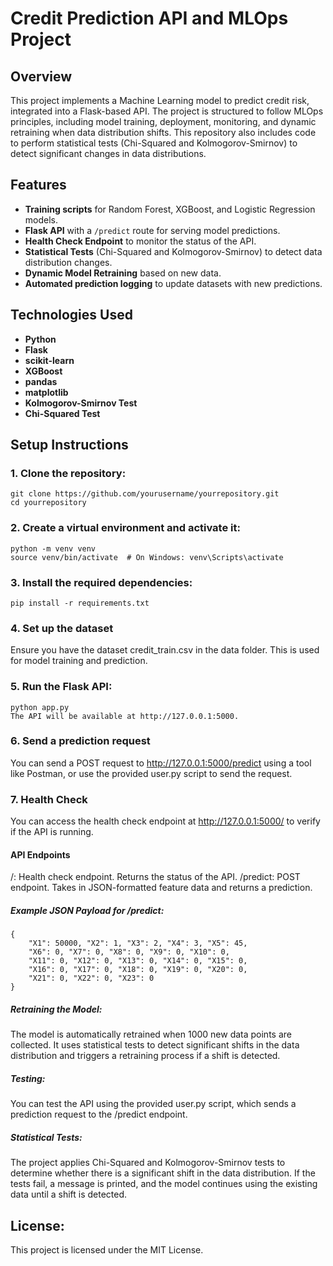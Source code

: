 # Credit Prediction API and MLOps Project

## Overview

This project implements a Machine Learning model to predict credit risk, integrated into a Flask-based API. The project is structured to follow MLOps principles, including model training, deployment, monitoring, and dynamic retraining when data distribution shifts. This repository also includes code to perform statistical tests (Chi-Squared and Kolmogorov-Smirnov) to detect significant changes in data distributions.

## Features

- **Training scripts** for Random Forest, XGBoost, and Logistic Regression models.
- **Flask API** with a `/predict` route for serving model predictions.
- **Health Check Endpoint** to monitor the status of the API.
- **Statistical Tests** (Chi-Squared and Kolmogorov-Smirnov) to detect data distribution changes.
- **Dynamic Model Retraining** based on new data.
- **Automated prediction logging** to update datasets with new predictions.

## Technologies Used

- **Python**
- **Flask**
- **scikit-learn**
- **XGBoost**
- **pandas**
- **matplotlib**
- **Kolmogorov-Smirnov Test**
- **Chi-Squared Test**

## Setup Instructions

### 1. Clone the repository:

```
git clone https://github.com/yourusername/yourrepository.git
cd yourrepository
```

### 2. Create a virtual environment and activate it:

```
python -m venv venv
source venv/bin/activate  # On Windows: venv\Scripts\activate
```

### 3. Install the required dependencies:

```
pip install -r requirements.txt
```

### 4. Set up the dataset

Ensure you have the dataset credit_train.csv in the data folder. This is used for model training and prediction.

### 5. Run the Flask API:

```
python app.py
The API will be available at http://127.0.0.1:5000.
```

### 6. Send a prediction request

You can send a POST request to http://127.0.0.1:5000/predict using a tool like Postman, or use the provided user.py script to send the request.

### 7. Health Check

You can access the health check endpoint at http://127.0.0.1:5000/ to verify if the API is running.

#### API Endpoints

/: Health check endpoint. Returns the status of the API.
/predict: POST endpoint. Takes in JSON-formatted feature data and returns a prediction.

##### Example JSON Payload for /predict:

```
{
    "X1": 50000, "X2": 1, "X3": 2, "X4": 3, "X5": 45, 
    "X6": 0, "X7": 0, "X8": 0, "X9": 0, "X10": 0, 
    "X11": 0, "X12": 0, "X13": 0, "X14": 0, "X15": 0, 
    "X16": 0, "X17": 0, "X18": 0, "X19": 0, "X20": 0, 
    "X21": 0, "X22": 0, "X23": 0
}
```

##### Retraining the Model:

The model is automatically retrained when 1000 new data points are collected. It uses statistical tests to detect significant shifts in the data distribution and triggers a retraining process if a shift is detected.

##### Testing:

You can test the API using the provided user.py script, which sends a prediction request to the /predict endpoint.

##### Statistical Tests:

The project applies Chi-Squared and Kolmogorov-Smirnov tests to determine whether there is a significant shift in the data distribution. If the tests fail, a message is printed, and the model continues using the existing data until a shift is detected.

## License:

This project is licensed under the MIT License.

